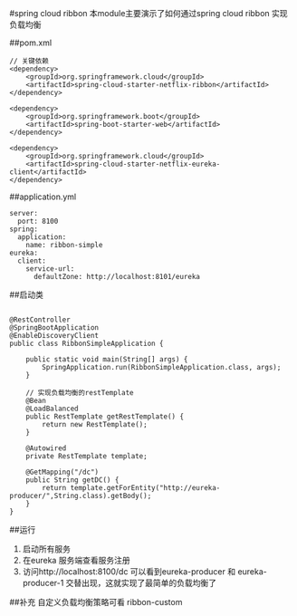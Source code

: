 
#spring cloud ribbon
本module主要演示了如何通过spring cloud ribbon  实现 负载均衡


##pom.xml

``` 
// 关键依赖
<dependency>
	<groupId>org.springframework.cloud</groupId>
	<artifactId>spring-cloud-starter-netflix-ribbon</artifactId>
</dependency>

<dependency>
    <groupId>org.springframework.boot</groupId>
    <artifactId>spring-boot-starter-web</artifactId>
</dependency>

<dependency>
    <groupId>org.springframework.cloud</groupId>
    <artifactId>spring-cloud-starter-netflix-eureka-client</artifactId>
</dependency>
```

##application.yml
```
server:
  port: 8100
spring:
  application:
    name: ribbon-simple
eureka:
  client:
    service-url:
      defaultZone: http://localhost:8101/eureka
```
##启动类


```

@RestController
@SpringBootApplication
@EnableDiscoveryClient
public class RibbonSimpleApplication {

	public static void main(String[] args) {
		SpringApplication.run(RibbonSimpleApplication.class, args);
	}

    // 实现负载均衡的restTemplate
    @Bean
    @LoadBalanced
    public RestTemplate getRestTemplate() {
        return new RestTemplate();
    }

    @Autowired
    private RestTemplate template;

    @GetMapping("/dc")
    public String getDC() {
        return template.getForEntity("http://eureka-producer/",String.class).getBody();
    }
}
```


##运行
1.  启动所有服务
2.  在eureka 服务端查看服务注册
3.  访问http://localhost:8100/dc 可以看到eureka-producer 和 eureka-producer-1 交替出现，这就实现了最简单的负载均衡了


##补充
自定义负载均衡策略可看 ribbon-custom 
